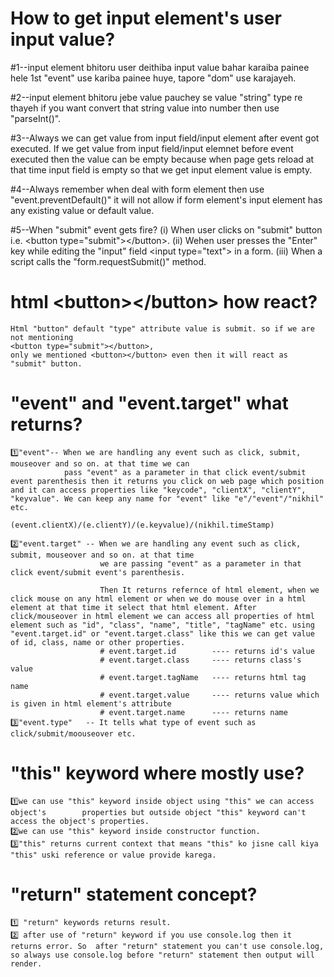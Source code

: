 # How to get input element's user input value?
#1--input element bhitoru user deithiba input value bahar karaiba painee hele 1st "event" use kariba painee huye,
    tapore "dom" use karajayeh.

#2--input element bhitoru jebe value pauchey se value "string" type re thayeh
     if you want convert that string value into number then use "parseInt()".

#3--Always we can get value from input field/input element after event got executed.
    If we get value from input field/input elemnet before event executed then the value can be empty because
    when page gets reload at that time input field is empty so that we get input element value is empty.

#4--Always remember when deal with form element then use "event.preventDefault()" it will not allow if form element's input element has any existing value or
    default value.

#5--When "submit" event gets fire?
    (i) When user clicks on "submit" button i.e. &lt;button type="submit"&gt;&lt;/button&gt;.
    (ii) Wehen user presses the "Enter" key while editing the "input" field &lt;input type="text"&gt; 
         in a form.
    (iii) When a script calls the "form.requestSubmit()" method.   

# html &lt;button>&lt;/button> how react?
```Text
Html "button" default "type" attribute value is submit. so if we are not mentioning 
<button type="submit"></button>,
only we mentioned <button></button> even then it will react as "submit" button.
```    
# "event" and "event.target" what returns?
```Text
1️⃣"event"-- When we are handling any event such as click, submit, mouseover and so on. at that time we can 
            pass "event" as a parameter in that click event/submit event parenthesis then it returns you click on web page which position and it can access properties like "keycode", "clientX", "clientY", "keyvalue". We can keep any name for "event" like "e"/"event"/"nikhil" etc.
            (event.clientX)/(e.clientY)/(e.keyvalue)/(nikhil.timeStamp)

2️⃣"event.target" -- When we are handling any event such as click, submit, mouseover and so on. at that time 
                    we are passing "event" as a parameter in that click event/submit event's parenthesis. 

                    Then It returns refernce of html element, when we click mouse on any html element or when we do mouse over in a html element at that time it select that html element. After click/mouseover in html element we can access all properties of html element such as "id", "class", "name", "title", "tagName" etc. using "event.target.id" or "event.target.class" like this we can get value of id, class, name or other properties.
                    # event.target.id        ---- returns id's value
                    # event.target.class     ---- returns class's value
                    # event.target.tagName   ---- returns html tag name
                    # event.target.value     ---- returns value which is given in html element's attribute
                    # event.target.name      ---- returns name
3️⃣"event.type"   -- It tells what type of event such as click/submit/moouseover etc.
``` 
# "this" keyword where mostly use?
```text
1️⃣we can use "this" keyword inside object using "this" we can access object's        properties but outside object "this" keyword can't access the object's properties.
2️⃣we can use "this" keyword inside constructor function.
3️⃣"this" returns current context that means "this" ko jisne call kiya "this" uski reference or value provide karega.
```  
# "return" statement concept?
```text
1️⃣ "return" keywords returns result.
2️⃣ after use of "return" keyword if you use console.log then it returns error. So  after "return" statement you can't use console.log, so always use console.log before "return" statement then output will render.
```  